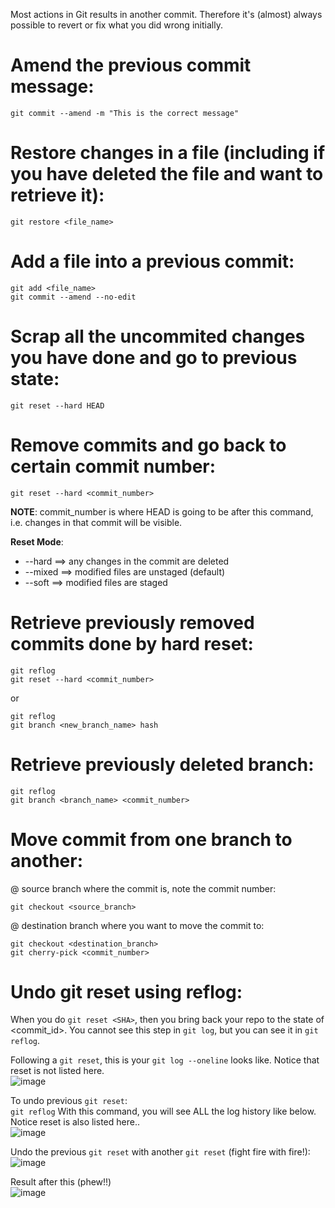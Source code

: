 Most actions in Git results in another commit. Therefore it's (almost) always possible to revert or fix what you did wrong initially.

# Amend the previous commit message:
```
git commit --amend -m "This is the correct message"
```

# Restore changes in a file (including if you have deleted the file and want to retrieve it):
```
git restore <file_name>
```

# Add a file into a previous commit:
```
git add <file_name>
git commit --amend --no-edit
```

# Scrap all the uncommited changes you have done and go to previous state:
```
git reset --hard HEAD
```

# Remove commits and go back to certain commit number:
```
git reset --hard <commit_number>
```
**NOTE**: commit_number is where HEAD is going to be after this command, i.e. changes in that commit will be visible.

**Reset Mode**: 
- --hard ==> any changes in the commit are deleted
- --mixed ==> modified files are unstaged (default)
- --soft ==> modified files are staged

# Retrieve previously removed commits done by hard reset:
```
git reflog
git reset --hard <commit_number>
```
or
```
git reflog
git branch <new_branch_name> hash
```

# Retrieve previously deleted branch:
```
git reflog
git branch <branch_name> <commit_number>
```

# Move commit from one branch to another:
@ source branch where the commit is, note the commit number:
```
git checkout <source_branch>
```
@ destination branch where you want to move the commit to:
```
git checkout <destination_branch>
git cherry-pick <commit_number>
```

# Undo git reset using reflog:
When you do `git reset <SHA>`, then you bring back your repo to the state of <commit_id>. You cannot see this step in `git log`, but you can see it in `git reflog`.

Following a `git reset`, this is your `git log --oneline` looks like. Notice that reset is not listed here.  
![image](https://github.com/user-attachments/assets/b56ced71-cd2f-46ef-9477-5d367040f5c6)

To undo previous `git reset`:  
`git reflog`
With this command, you will see ALL the log history like below. Notice reset is also listed here..  
![image](https://github.com/user-attachments/assets/7189d77d-5baf-4b7f-98c3-257fd5f472ea)

Undo the previous `git reset` with another `git reset` (fight fire with fire!):  
![image](https://github.com/user-attachments/assets/f5effc69-895a-4f0d-9380-8668088ba2a4)

Result after this (phew!!)  
![image](https://github.com/user-attachments/assets/9d8cafb0-4707-409d-bdab-d8da601127d8)

